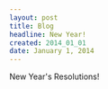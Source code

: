 ```yaml
---
layout: post
title: Blog
headline: New Year!
created: 2014_01_01
date: January 1, 2014
---
```


New Year's Resolutions!